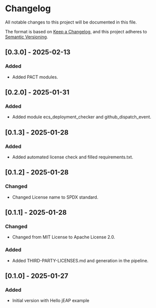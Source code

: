 # Changelog

All notable changes to this project will be documented in this file.

The format is based on [Keep a Changelog](https://keepachangelog.com/en/1.0.0/), and this project adheres
to [Semantic Versioning](https://semver.org/spec/v2.0.0.html).

## [0.3.0] - 2025-02-13

### Added

- Added PACT modules. 

## [0.2.0] - 2025-01-31

### Added

- Added module ecs_deployment_checker and github_dispatch_event.

## [0.1.3] - 2025-01-28

### Added

- Added automated license check and filled requirements.txt.

## [0.1.2] - 2025-01-28

### Changed

- Changed License name to SPDX standard.

## [0.1.1] - 2025-01-28

### Changed

- Changed from MIT License to Apache License 2.0.

### Added

- Added THIRD-PARTY-LICENSES.md and generation in the pipeline. 

## [0.1.0] - 2025-01-27

### Added

- Initial version with Hello jEAP example
